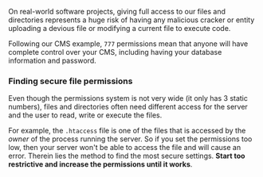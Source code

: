 On real-world software projects, giving full access to our files and directories represents a huge risk of having any malicious cracker or entity uploading a devious file or modifying a current file to execute code. 

Following our CMS example, `777` permissions mean that anyone will have complete control over your CMS, including having your database information and password.

### Finding secure file permissions

Even though the permissions system is not very wide (it only has 3 static numbers), files and directories often need different access for the server and the user to read, write or execute the files. 

For example, the `.htaccess` file is one of the files that is accessed by the _owner_ of the process running the server. So if you set the permissions too low, then your server won't be able to access the file and will cause an error. Therein lies the method to find the most secure settings. __Start too restrictive and increase the permissions until it works__.